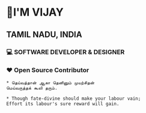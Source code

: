 # 👋I'M VIJAY
## TAMIL NADU, INDIA
### 💻 SOFTWARE DEVELOPER & DESIGNER

### ❤️ Open Source Contributor
```
* தெய்வத்தான் ஆகா தெனினும் முயற்சிதன்
மெய்வருத்தக் கூலி தரும்.

* Though fate-divine should make your labour vain;
Effort its labour's sure reward will gain.
```
